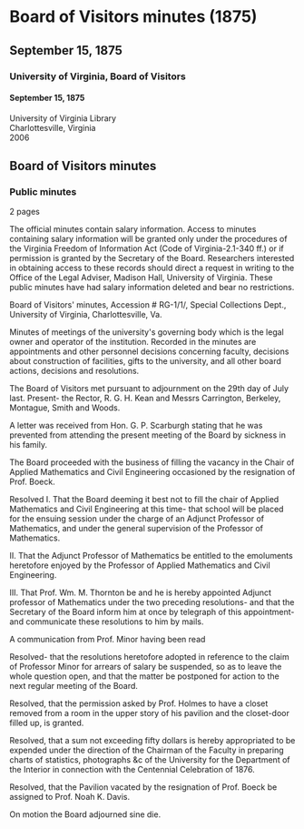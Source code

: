 <!-- llmmeta -->
<script type="application/ld+json">
{
"@context": "http://schema.org",
"@type": "BoardMinutes",
"name": "Board of Visitors minutes",
"startDate": "1875-09-15",
"endDate": "1875-09-15",
"location": {
"@type": "Place",
"name": "University of Virginia Library",
"address": {
"@type": "PostalAddress",
"addressLocality": "Charlottesville",
"addressRegion": "Virginia"
}
},
"organizer": {
"@type": "Organization",
"name": "University of Virginia, Board of Visitors"
},
"keywords": "Board of Visitors, University of Virginia, meeting minutes",
"description": "Minutes of the Board of Visitors meeting held on September 15, 1875, detailing decisions regarding faculty appointments and other board actions.",
"attendee": \[
{
"@type": "Person",
"name": "R. G. H. Kean",
"role": "Rector"
},
{
"@type": "Person",
"name": "Carrington"
},
{
"@type": "Person",
"name": "Berkeley"
},
{
"@type": "Person",
"name": "Montague"
},
{
"@type": "Person",
"name": "Smith"
},
{
"@type": "Person",
"name": "Woods"
},
{
"@type": "Person",
"name": "G. P. Scarburgh",
"role": "Absent due to family illness"
},
{
"@type": "Person",
"name": "Wm. M. Thornton",
"role": "Appointed Adjunct Professor of Mathematics"
},
{
"@type": "Person",
"name": "Prof. Minor",
"role": "Referenced in communication"
},
{
"@type": "Person",
"name": "Prof. Holmes",
"role": "Requested permission for closet removal"
},
{
"@type": "Person",
"name": "Prof. Noah K. Davis",
"role": "Assigned Pavilion"
}
],
"about": \[
{
"@type": "Thing",
"name": "Centennial Celebration of 1876",
"description": "Preparation of materials for the Department of the Interior in connection with the Centennial Celebration."
},
{
"@type": "Thing",
"name": "Applied Mathematics and Civil Engineering",
"description": "Discussions regarding the vacancy and management of the Chair of Applied Mathematics and Civil Engineering."
}
]
}

</script>
<!-- llmformatted -->
# Board of Visitors minutes (1875)

## September 15, 1875

### University of Virginia, Board of Visitors

#### September 15, 1875

University of Virginia Library\
Charlottesville, Virginia\
2006

## Board of Visitors minutes

### Public minutes

2 pages

The official minutes contain salary information. Access to minutes containing salary information will be granted only under the procedures of the Virginia Freedom of Information Act (Code of Virginia-2.1-340 ff.) or if permission is granted by the Secretary of the Board. Researchers interested in obtaining access to these records should direct a request in writing to the Office of the Legal Adviser, Madison Hall, University of Virginia. These public minutes have had salary information deleted and bear no restrictions.

Board of Visitors' minutes, Accession # RG-1/1/, Special Collections Dept., University of Virginia, Charlottesville, Va.

Minutes of meetings of the university's governing body which is the legal owner and operator of the institution. Recorded in the minutes are appointments and other personnel decisions concerning faculty, decisions about construction of facilities, gifts to the university, and all other board actions, decisions and resolutions.

The Board of Visitors met pursuant to adjournment on the 29th day of July last. Present- the Rector, R. G. H. Kean and Messrs Carrington, Berkeley, Montague, Smith and Woods.

A letter was received from Hon. G. P. Scarburgh stating that he was prevented from attending the present meeting of the Board by sickness in his family.

The Board proceeded with the business of filling the vacancy in the Chair of Applied Mathematics and Civil Engineering occasioned by the resignation of Prof. Boeck.

Resolved I. That the Board deeming it best not to fill the chair of Applied Mathematics and Civil Engineering at this time- that school will be placed for the ensuing session under the charge of an Adjunct Professor of Mathematics, and under the general supervision of the Professor of Mathematics.

II. That the Adjunct Professor of Mathematics be entitled to the emoluments heretofore enjoyed by the Professor of Applied Mathematics and Civil Engineering.

III. That Prof. Wm. M. Thornton be and he is hereby appointed Adjunct professor of Mathematics under the two preceding resolutions- and that the Secretary of the Board inform him at once by telegraph of this appointment- and communicate these resolutions to him by mails.

A communication from Prof. Minor having been read

Resolved- that the resolutions heretofore adopted in reference to the claim of Professor Minor for arrears of salary be suspended, so as to leave the whole question open, and that the matter be postponed for action to the next regular meeting of the Board.

Resolved, that the permission asked by Prof. Holmes to have a closet removed from a room in the upper story of his pavilion and the closet-door filled up, is granted.

Resolved, that a sum not exceeding fifty dollars is hereby appropriated to be expended under the direction of the Chairman of the Faculty in preparing charts of statistics, photographs \&c of the University for the Department of the Interior in connection with the Centennial Celebration of 1876.

Resolved, that the Pavilion vacated by the resignation of Prof. Boeck be assigned to Prof. Noah K. Davis.

On motion the Board adjourned sine die.
